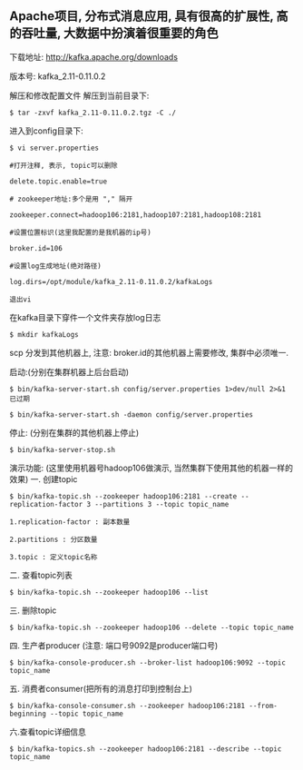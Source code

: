 ## Apache项目, 分布式消息应用, 具有很高的扩展性, 高的吞吐量, 大数据中扮演着很重要的角色
下载地址:
http://kafka.apache.org/downloads

版本号: 
kafka_2.11-0.11.0.2

解压和修改配置文件
解压到当前目录下: 
```
$ tar -zxvf kafka_2.11-0.11.0.2.tgz -C ./
```

进入到config目录下: 
```
$ vi server.properties
```
```
#打开注释, 表示, topic可以删除

delete.topic.enable=true

# zookeeper地址:多个是用 "," 隔开

zookeeper.connect=hadoop106:2181,hadoop107:2181,hadoop108:2181

#设置位置标识(这里我配置的是我机器的ip号)

broker.id=106

#设置log生成地址(绝对路径)

log.dirs=/opt/module/kafka_2.11-0.11.0.2/kafkaLogs

退出vi
```

在kafka目录下穿件一个文件夹存放log日志
```
$ mkdir kafkaLogs
```


scp 分发到其他机器上, 注意: broker.id的其他机器上需要修改, 集群中必须唯一.

启动:(分别在集群机器上后台启动)
```
$ bin/kafka-server-start.sh config/server.properties 1>dev/null 2>&1  已过期

$ bin/kafka-server-start.sh -daemon config/server.properties
```
停止: (分别在集群的其他机器上停止)
```
$ bin/kafka-server-stop.sh 
```
演示功能: (这里使用机器号hadoop106做演示, 当然集群下使用其他的机器一样的效果)
一. 创建topic
```
$ bin/kafka-topic.sh --zookeeper hadoop106:2181 --create --replication-factor 3 --partitions 3 --topic topic_name

1.replication-factor : 副本数量

2.partitions : 分区数量

3.topic : 定义topic名称
```
二. 查看topic列表
```
$ bin/kafka-topic.sh --zookeeper hadoop106 --list
```
三. 删除topic
```
$ bin/kafka-topic.sh --zookeeper hadoop106 --delete --topic topic_name
```
四. 生产者producer (注意: 端口号9092是producer端口号)
```
$ bin/kafka-console-producer.sh --broker-list hadoop106:9092 --topic topic_name
```
五. 消费者consumer(把所有的消息打印到控制台上)
```
$ bin/kafka-console-consumer.sh --zookeeper hadoop106:2181 --from-beginning --topic topic_name
```
六.查看topic详细信息
```
$ bin/kafka-topics.sh --zookeeper hadoop106:2181 --describe --topic topic_name
```



